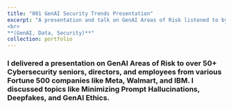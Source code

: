 ```yaml
---
title: "001 GenAI Security Trends Presentation"
excerpt: "A presentation and talk on GenAI Areas of Risk listened to by over 50+ Cybersecurity seniors, directors, and employees, **2023**.
<br>
**(GenAI, Data, Security)**"
collection: portfolio
---
```


### I delivered a presentation on GenAI Areas of Risk to over 50+ Cybersecurity seniors, directors, and employees from various Fortune 500 companies like Meta, Walmart, and IBM. I discussed topics like Minimizing Prompt Hallucinations, Deepfakes, and GenAI Ethics.
